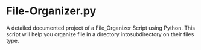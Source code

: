 # File-Organizer.py
 A detailed documented project of a File_Organizer Script using Python. This script will help you organize file in a directory intosubdirectory on their files type.
